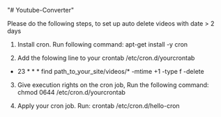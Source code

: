 "# Youtube-Converter" 

Please do the following steps, to set up auto delete videos with date > 2 days
1. Install cron. Run following command:
apt-get install -y cron

2. Add the folowing line to your crontab /etc/cron.d/yourcrontab
* 23 * * * find path_to_your_site/videos/* -mtime +1 -type f -delete

3. Give execution rights on the cron job, Run the following command:
chmod 0644 /etc/cron.d/yourcrontab

4. Apply your cron job. Run:
crontab /etc/cron.d/hello-cron
